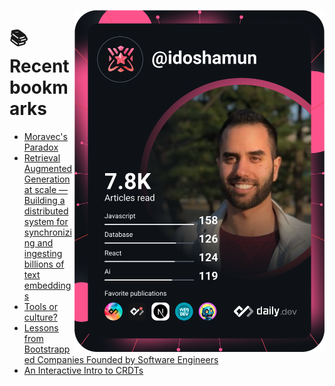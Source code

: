 <a href="https://app.daily.dev/idoshamun"><img src="https://raw.githubusercontent.com/idoshamun/idoshamun/devcard/devcard.svg" align='right' width="400" alt="Ido Shamun's Dev Card"/></a>

# 📚 Recent bookmarks
<!-- BOOKMARKS:START -->
- [Moravec&#39;s Paradox](https://app.daily.dev/posts/i5VktXQZI?utm_source=rss&utm_medium=bookmarks&utm_campaign=28849d86070e4c099c877ab6837c61f0)
- [Retrieval Augmented Generation at scale — Building a distributed system for synchronizing and ingesting billions of text embeddings](https://app.daily.dev/posts/HzcrSJjiH?utm_source=rss&utm_medium=bookmarks&utm_campaign=28849d86070e4c099c877ab6837c61f0)
- [Tools or culture?](https://app.daily.dev/posts/yX1UtayLe?utm_source=rss&utm_medium=bookmarks&utm_campaign=28849d86070e4c099c877ab6837c61f0)
- [Lessons from Bootstrapped Companies Founded by Software Engineers](https://app.daily.dev/posts/LJH7IHlv1?utm_source=rss&utm_medium=bookmarks&utm_campaign=28849d86070e4c099c877ab6837c61f0)
- [An Interactive Intro to CRDTs](https://app.daily.dev/posts/Y8AoOUafP?utm_source=rss&utm_medium=bookmarks&utm_campaign=28849d86070e4c099c877ab6837c61f0)
<!-- BOOKMARKS:END -->

